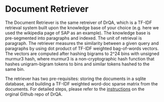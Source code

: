 # Document Retriever

The Document Retriever is the same retreiver of DrQA, which is a TF-IDF retrieval system built upon the knowledge base of your choice (e.g. here we used the wikipedia page of SAP as an example). The knowledge base is pre-segmented into paragraphs and indexed. The unit of retrieval is paragraph. The retriever measures the similarity between a given query and paragraphs by using dot product of TF-IDF weighted bag-of-words vectors. The vectors are computed after hashing bigrams to 2^24 bins with unsigned murmur3 hash, where murmur3 is a non-cryptographic hash function that hashes unigram-bigram tokens to bins and similar tokens hashed to the same bin. 

The retriever has two pre-requisites: storing the documents in a sqlite database, and building a TF-IDF weighted word-doc sparse matrix from the documents. For detailed steps, please refer to the [instructions](https://github.com/facebookresearch/DrQA/tree/master/scripts/retriever) on the orginal Github repo of DrQA.
